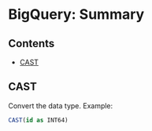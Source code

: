 BigQuery: Summary
================================

## Contents

  - [CAST](#cast)


## CAST

Convert the data type.
Example:

```sql
CAST(id as INT64)
```
